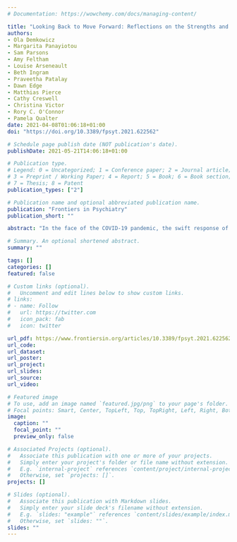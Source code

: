 ```yaml
---
# Documentation: https://wowchemy.com/docs/managing-content/

title: "Looking Back to Move Forward: Reflections on the Strengths and Challenges of the COVID-19 UK Mental Health Research Response"
authors: 
- Ola Demkowicz
- Margarita Panayiotou
- Sam Parsons
- Amy Feltham
- Louise Arseneault
- Beth Ingram
- Praveetha Patalay
- Dawn Edge
- Matthias Pierce
- Cathy Creswell
- Christina Victor
- Rory C. O'Connor
- Pamela Qualter
date: 2021-04-08T01:06:18+01:00
doi: "https://doi.org/10.3389/fpsyt.2021.622562"

# Schedule page publish date (NOT publication's date).
publishDate: 2021-05-21T14:06:18+01:00

# Publication type.
# Legend: 0 = Uncategorized; 1 = Conference paper; 2 = Journal article;
# 3 = Preprint / Working Paper; 4 = Report; 5 = Book; 6 = Book section;
# 7 = Thesis; 8 = Patent
publication_types: ["2"]

# Publication name and optional abbreviated publication name.
publication: "Frontiers in Psychiatry"
publication_short: ""

abstract: "In the face of the COVID-19 pandemic, the swift response of mental health research funders and institutions, service providers, and academics enabled progress toward understanding the mental health consequences. Nevertheless, there remains an urgent need to understand the true extent of the short- and long-term effects of the COVID-19 pandemic on mental health, necessitating ongoing research. Although the speed with which mental health researchers have mobilized to respond to the pandemic so far is to be commended, there are valid concerns as to whether speed may have compromised the quality of our work. As the pandemic continues to evolve, we must take time to reflect on our initial research response and collectively consider how we can use this to strengthen ensuing COVID-19 mental health research and our response to future crises. Here, we offer our reflections as members of the UK mental health research community to discuss the continuing progress and persisting challenges of our COVID-19 response, which we hope can encourage reflection and discussion among the wider research community. We conclude that (1) Fragmentation in our infrastructure has challenged the efficient, effective and equitable deployment of resources, (2) In responding quickly, we may have overlooked the role of experts by experience, (3) Robust and open methods may have been compromised by speedy responses, and (4) This pandemic may exacerbate existing issues of inequality in our workforce."

# Summary. An optional shortened abstract.
summary: ""

tags: []
categories: []
featured: false

# Custom links (optional).
#   Uncomment and edit lines below to show custom links.
# links:
# - name: Follow
#   url: https://twitter.com
#   icon_pack: fab
#   icon: twitter

url_pdf: https://www.frontiersin.org/articles/10.3389/fpsyt.2021.622562/full
url_code:
url_dataset:
url_poster:
url_project:
url_slides:
url_source:
url_video:

# Featured image
# To use, add an image named `featured.jpg/png` to your page's folder. 
# Focal points: Smart, Center, TopLeft, Top, TopRight, Left, Right, BottomLeft, Bottom, BottomRight.
image:
  caption: ""
  focal_point: ""
  preview_only: false

# Associated Projects (optional).
#   Associate this publication with one or more of your projects.
#   Simply enter your project's folder or file name without extension.
#   E.g. `internal-project` references `content/project/internal-project/index.md`.
#   Otherwise, set `projects: []`.
projects: []

# Slides (optional).
#   Associate this publication with Markdown slides.
#   Simply enter your slide deck's filename without extension.
#   E.g. `slides: "example"` references `content/slides/example/index.md`.
#   Otherwise, set `slides: ""`.
slides: ""
---
```

